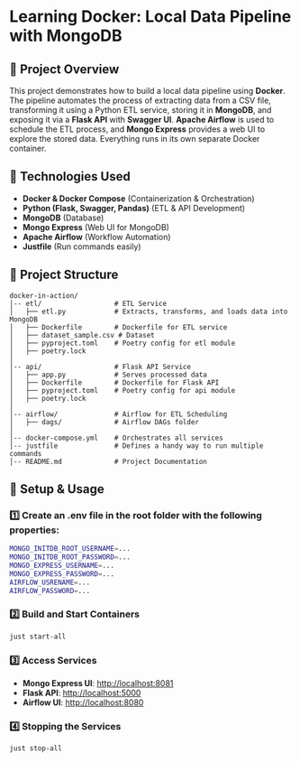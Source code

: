 # Learning Docker: Local Data Pipeline with MongoDB

## 📌 Project Overview

This project demonstrates how to build a local data pipeline using **Docker**. The pipeline automates the process of extracting data from a CSV file, transforming it using a Python ETL service, storing it in **MongoDB**, and exposing it via a **Flask API** with **Swagger UI**. **Apache Airflow** is used to schedule the ETL process, and **Mongo Express** provides a web UI to explore the stored data. Everything runs in its own separate Docker container.

## 🚀 Technologies Used

- **Docker & Docker Compose** (Containerization & Orchestration)
- **Python (Flask, Swagger, Pandas)** (ETL & API Development)
- **MongoDB** (Database)
- **Mongo Express** (Web UI for MongoDB)
- **Apache Airflow** (Workflow Automation)
- **Justfile** (Run commands easily)

## 📂 Project Structure

```
docker-in-action/
│-- etl/                  # ETL Service
│   ├── etl.py            # Extracts, transforms, and loads data into MongoDB
│   ├── Dockerfile        # Dockerfile for ETL service
│   ├── dataset_sample.csv # Dataset
│   ├── pyproject.toml    # Poetry config for etl module
│   ├── poetry.lock
│
│-- api/                  # Flask API Service
│   ├── app.py            # Serves processed data
│   ├── Dockerfile        # Dockerfile for Flask API
│   ├── pyproject.toml    # Poetry config for api module
│   ├── poetry.lock
│
│-- airflow/              # Airflow for ETL Scheduling
│   ├── dags/             # Airflow DAGs folder
│
│-- docker-compose.yml    # Orchestrates all services
│-- justfile              # Defines a handy way to run multiple commands
│-- README.md             # Project Documentation
```

## 🔧 Setup & Usage

### 1️⃣ Create an .env file in the root folder with the following properties:

```sh
MONGO_INITDB_ROOT_USERNAME=...
MONGO_INITDB_ROOT_PASSWORD=...
MONGO_EXPRESS_USERNAME=...
MONGO_EXPRESS_PASSWORD=...
AIRFLOW_USRENAME=...
AIRFLOW_PASSWORD=...
```

### 2️⃣ Build and Start Containers

```sh
just start-all
```

### 3️⃣ Access Services

- **Mongo Express UI**: [http://localhost:8081](http://localhost:8081)
- **Flask API**: [http://localhost:5000](http://localhost:5000)
- **Airflow UI**: [http://localhost:8080](http://localhost:8080)

### 4️⃣ Stopping the Services

```sh
just stop-all
```